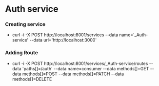 # Auth service

<h3>Creating service</h3>

* curl -i -X POST http://localhost:8001/services --data name='_Auth-service' --data url='http://localhost:3000'

<h3>Adding Route</h3>

* curl -i -X POST http://localhost:8001/services/_Auth-service/routes --data 'paths[]=/auth' --data name=consumer --data methods[]=GET --data methods[]=POST --data methods[]=PATCH --data methods[]=DELETE

